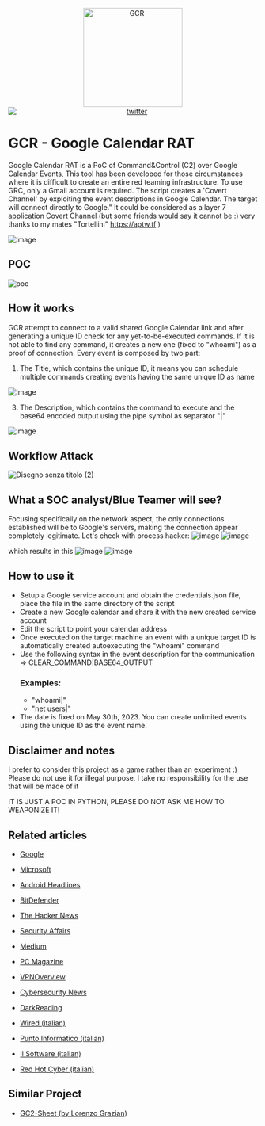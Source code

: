 <p align="center">
  <img alt="GCR" src="https://github.com/MrSaighnal/GCR-Google-Calendar-RAT/blob/main/images/logo.png?raw=true" height="200" /><br />
<a href="https://twitter.com/mrsaighnal"><img src="https://img.shields.io/twitter/follow/mrsaighnal?style=social" alt="twitter" style="text-align:center;display:block;"></a>
 
</p>
<p align="left">

# GCR - Google Calendar RAT
Google Calendar RAT is a PoC of Command&amp;Control (C2) over Google Calendar Events, This tool has been developed for those circumstances where it is difficult to create an entire red teaming infrastructure. To use GRC, only a Gmail account is required.
The script creates a 'Covert Channel' by exploiting the event descriptions in Google Calendar. The target will connect directly to Google."
It could be considered as a layer 7 application Covert Channel (but some friends would say it cannot be :) very thanks to my mates "Tortellini" https://aptw.tf )

![image](https://github.com/MrSaighnal/GCR-Google-Calendar-RAT/assets/47419260/8e4e1f83-8141-408d-8910-e8e92896b8e4)

## POC
![poc](https://github.com/MrSaighnal/GCR-Google-Calendar-RAT/assets/47419260/b83e6f28-36bd-454d-9c04-87095a280b1a)

## How it works
GCR attempt to connect to a valid shared Google Calendar link and after generating a unique ID check for any yet-to-be-executed commands.
If it is not able to find any command, it creates a new one (fixed to "whoami") as a proof of connection.
Every event is composed by two part:
1. The Title, which contains the unique ID, it means you can schedule multiple commands creating events having the same unique ID as name


![image](https://github.com/MrSaighnal/GCR-Google-Calendar-RAT/assets/47419260/df999259-3b1b-419f-b555-204fc5dc2dbf)

3. The Description, which contains the command to execute and the base64 encoded output using the pipe symbol as separator "|"


![image](https://github.com/MrSaighnal/GCR-Google-Calendar-RAT/assets/47419260/5f2630e2-5591-48d1-bae2-5695afa8a33e)

## Workflow Attack
![Disegno senza titolo (2)](https://github.com/MrSaighnal/GCR-Google-Calendar-RAT/assets/47419260/99bec717-4e9a-4880-9a5a-b038666441b6)



## What a SOC analyst/Blue Teamer will see?
Focusing specifically on the network aspect, the only connections established will be to Google's servers, making the connection appear completely legitimate.
Let's check with process hacker:
![image](https://github.com/MrSaighnal/GCR-Google-Calendar-RAT/assets/47419260/a2bf1f24-90a6-49ab-9a12-bcc7c999e2b3)
![image](https://github.com/MrSaighnal/GCR-Google-Calendar-RAT/assets/47419260/66dbd7b5-4060-4829-9229-99bb0c5a19e5)


which results in this
![image](https://github.com/MrSaighnal/GCR-Google-Calendar-RAT/assets/47419260/244e9acf-44a9-45b7-92f5-f61d911446a3)
![image](https://github.com/MrSaighnal/GCR-Google-Calendar-RAT/assets/47419260/14c875fc-c28f-45d6-94c1-64e3dd02606b)



## How to use it
- Setup a Google service account and obtain the credentials.json file, place the file in the same directory of the script
- Create a new Google calendar and share it with the new created service account
- Edit the script to point your calendar address
- Once executed on the target machine an event with a unique target ID is automatically created autoexecuting the "whoami" command
- Use the following syntax in the event description for the communication =>   CLEAR_COMMAND|BASE64_OUTPUT
  ### Examples:
  - "whoami|"
  - "net users|"
- The date is fixed on May 30th, 2023. You can create unlimited events using the unique ID as the event name.

## Disclaimer and notes
I prefer to consider this project as a game rather than an experiment :)
Please do not use it for illegal purpose.
I take no responsibility for the use that will be made of it

IT IS JUST A POC IN PYTHON, PLEASE DO NOT ASK ME HOW TO WEAPONIZE IT!

## Related articles

- [Google](https://services.google.com/fh/files/blogs/gcat_threathorizons_full_oct2023.pdf)

- [Microsoft](https://www.msn.com/en-us/news/technology/even-google-calendar-isnt-safe-from-hackers-any-more/ar-AA1juBQk)

- [Android Headlines](https://www.androidheadlines.com/2023/11/google-calendar-exploited-new-remote-access-trojan-rat.html)

- [BitDefender](https://www.bitdefender.com/blog/hotforsecurity/google-warns-of-google-calendar-rat-exploit-in-security-report/)

- [The Hacker News](https://thehackernews.com/2023/11/google-warns-of-hackers-absing-calendar.html)

- [Security Affairs](https://securityaffairs.com/153700/hacking/google-calendar-rat-attacks.html)

- [Medium](https://chennylmf.medium.com/unveiling-the-cunning-a-demo-of-google-calendar-rat-exploiting-calendar-service-for-c2-operations-d6ee0b2f8011)

- [PC Magazine](https://www.pcmag.com/news/google-calendar-is-a-potential-tool-for-hackers-to-control-malware)

- [VPNOverview](https://vpnoverview.com/news/google-calendar-can-be-used-to-spread-malware-report-warns/)

- [Cybersecurity News](https://cybersecuritynews.com/google-calendar-rat/)

- [DarkReading](https://www.darkreading.com/cloud/google-cloud-rat-calendar-events-command-and-control)

- [Wired (italian)](https://www.wired.it/article/google-calendar-attacchi-informatici-malware/)

- [Punto Informatico (italian)](https://www.punto-informatico.it/google-calendar-nuovo-bersaglio-hacker/)

- [Il Software (italian)](https://www.ilsoftware.it/google-calendar-rat-hacker-sfruttano-calendar-per-i-loro-attacchi/)

- [Red Hot Cyber (italian)](https://www.redhotcyber.com/post/google-calendar-utilizzato-come-comand-control-per-la-gestione-dei-malware/)

## Similar Project

- [GC2-Sheet (by Lorenzo Grazian)](https://github.com/looCiprian/GC2-sheet)
